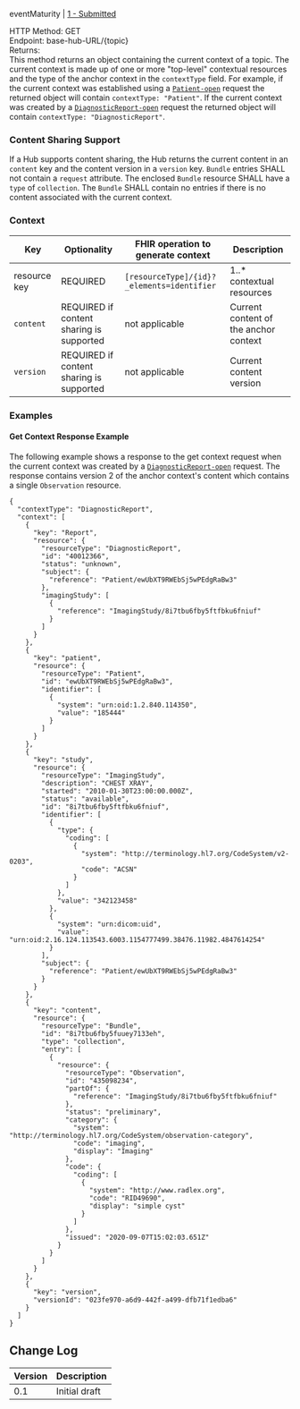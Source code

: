 eventMaturity | [1 - Submitted](../../specification/STU3/#event-maturity-model)

HTTP Method: GET<br>
Endpoint: base-hub-URL/{topic}<br>
Returns:<br>
This method returns an object containing the current context of a topic. The current context is made up of one or more "top-level" contextual resources and the type of the anchor context in the `contextType` field.  For example, if the current context was established using a [`Patient-open`](3-2-patient-open.html) request the returned object will contain `contextType: "Patient"`.  If the current context was created by a [`DiagnosticReport-open`](3-12-diagnosticReport-open.html) request the returned object will contain `contextType: "DiagnosticReport"`.

### Content Sharing Support
If a Hub supports content sharing, the Hub returns the current content in an `content` key and the content version in a `version` key.  `Bundle` entries SHALL not contain a `request` attribute.  The enclosed `Bundle` resource SHALL have a `type` of `collection`.  The `Bundle` SHALL contain no entries if there is no content associated with the current context.

### Context

Key | Optionality | FHIR operation to generate context | Description
--- | --- | --- | ---
resource key | REQUIRED | `[resourceType]/{id}?_elements=identifier` | 1..* contextual resources
`content` | REQUIRED if content sharing is supported | not applicable | Current content of the anchor context
`version`| REQUIRED if content sharing is supported | not applicable | Current content version
 
### Examples

#### Get Context Response Example
The following example shows a response to the get context request when the current context was created by a [`DiagnosticReport-open`](3-12-diagnosticReport-open.html) request.  The response contains version 2 of the anchor context's content which contains a single `Observation` resource. 

```
{
  "contextType": "DiagnosticReport",
  "context": [
    {
      "key": "Report",
      "resource": {
        "resourceType": "DiagnosticReport",
        "id": "40012366",
        "status": "unknown",
        "subject": {
          "reference": "Patient/ewUbXT9RWEbSj5wPEdgRaBw3"
        },
        "imagingStudy": [
          {
            "reference": "ImagingStudy/8i7tbu6fby5ftfbku6fniuf"
          }
        ]
      }
    },
    {
      "key": "patient",
      "resource": {
        "resourceType": "Patient",
        "id": "ewUbXT9RWEbSj5wPEdgRaBw3",
        "identifier": [
          {
            "system": "urn:oid:1.2.840.114350",
            "value": "185444"
          }
        ]
      }
    },
    {
      "key": "study",
      "resource": {
        "resourceType": "ImagingStudy",
        "description": "CHEST XRAY",
        "started": "2010-01-30T23:00:00.000Z",
        "status": "available",
        "id": "8i7tbu6fby5ftfbku6fniuf",
        "identifier": [
          {
            "type": {
              "coding": [
                {
                  "system": "http://terminology.hl7.org/CodeSystem/v2-0203",
                  "code": "ACSN"
                }
              ]
            },
            "value": "342123458"
          },
          {
            "system": "urn:dicom:uid",
            "value": "urn:oid:2.16.124.113543.6003.1154777499.38476.11982.4847614254"
          }
        ],
        "subject": {
          "reference": "Patient/ewUbXT9RWEbSj5wPEdgRaBw3"
        }
      }
    },
    {
      "key": "content",
      "resource": {
        "resourceType": "Bundle",
        "id": "8i7tbu6fby5fuuey7133eh",
        "type": "collection",
        "entry": [
          {
            "resource": {
              "resourceType": "Observation",
              "id": "435098234",
              "partOf": {
                "reference": "ImagingStudy/8i7tbu6fby5ftfbku6fniuf"
              },
              "status": "preliminary",
              "category": {
                "system": "http://terminology.hl7.org/CodeSystem/observation-category",
                "code": "imaging",
                "display": "Imaging"
              },
              "code": {
                "coding": [
                  {
                    "system": "http://www.radlex.org",
                    "code": "RID49690",
                    "display": "simple cyst"
                  }
                ]
              },
              "issued": "2020-09-07T15:02:03.651Z"
            }
          }
        ]
      }
    },
    {
      "key": "version",
      "versionId": "023fe970-a6d9-442f-a499-dfb71f1edba6"
    }
  ]
}
```

## Change Log
Version | Description
---- | ----
0.1 | Initial draft